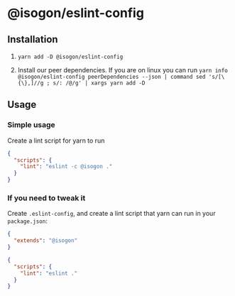 # @isogon/eslint-config

## Installation

  1. `yarn add -D @isogon/eslint-config`

  2. Install our peer dependencies.
    If you are on linux you can run `yarn info @isogon/eslint-config peerDependencies --json | command sed 's/[\{\},]//g ; s/: /@/g' | xargs yarn add -D`

## Usage

### Simple usage

Create a lint script for yarn to run

```json
{
  "scripts": {
    "lint": "eslint -c @isogon ."
  }
}
```

### If you need to tweak it

Create `.eslint-config`, and create a lint script that yarn can run in your `package.json`:

```json
{
  "extends": "@isogon"
}
```

```json
{
  "scripts": {
    "lint": "eslint ."
  }
}
```


